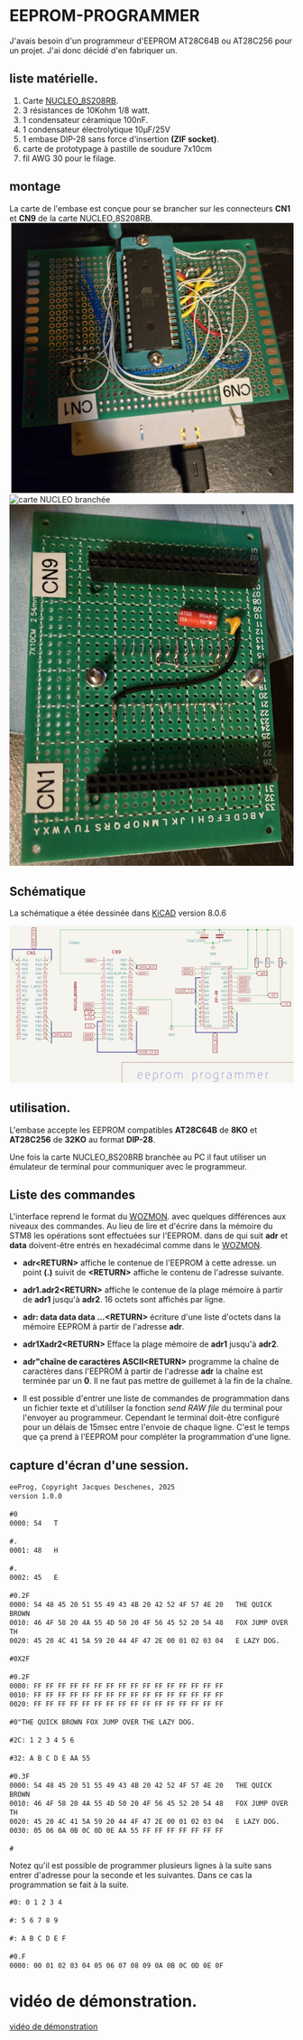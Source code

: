 # EEPROM-PROGRAMMER

J'avais besoin d'un programmeur d'EEPROM AT28C64B ou AT28C256  pour un projet. J'ai donc décidé d'en fabriquer un.

## liste matérielle.

1.  Carte [NUCLEO_8S208RB](https://www.st.com/en/evaluation-tools/nucleo-8s208rb.html). 
1.  3 résistances de 10Kohm 1/8 watt.
1.  1 condensateur céramique 100nF. 
1.  1 condensateur électrolytique 10µF/25V 
1.  1 embase DIP-28 sans force d'insertion **(ZIF socket)**.
1.  carte de prototypage à pastille de soudure 7x10cm 
1.  fil AWG 30 pour le filage.

## montage 
La carte de l'embase est conçue pour se brancher sur les connecteurs **CN1** et **CN9** de la carte  NUCLEO_8S208RB.
![dessus](programmeur-dessus.jpg)
![carte NUCLEO branchée](carte-nucleo-branchée.jpg)
![programmeur dessous](programmeur-dessous.jpg)

##  Schématique 
La schématique a étée dessinée dans [KiCAD](KiCAD) version 8.0.6

![schématique](eeProg.png)

## utilisation.
L'embase accepte les EEPROM compatibles **AT28C64B** de **8KO** et **AT28C256** de **32KO**  au format **DIP-28**.

Une fois la carte NUCLEO_8S208RB branchée au PC il faut utiliser un émulateur de terminal pour communiquer avec le programmeur.

## Liste des commandes
L'interface reprend le format du [WOZMON](https://github.com/Picatout/stm8_wozmon).  avec quelques différences aux niveaux des commandes. Au lieu de lire et d'écrire dans la mémoire du STM8 les opérations sont effectuées sur l'EEPROM. dans de qui suit **adr** et **data** doivent-être entrés en hexadécimal comme dans le [WOZMON](https://github.com/Picatout/stm8_wozmon).

* **adr&lt;RETURN&gt;** affiche le contenue de l'EEPROM à cette adresse. un point **(.)** suivit de **&lt;RETURN&gt;** affiche le contenu de l'adresse suivante.
* **adr1.adr2&lt;RETURN&gt;** affiche le contenue de la plage mémoire à partir de **adr1** jusqu'à **adr2**. 16 octets sont affichés par ligne.
* **adr: data data data ...&lt;RETURN&gt;** écriture d'une liste d'octets dans la mémoire EEPROM à partir de l'adresse **adr**.
* **adr1Xadr2&lt;RETURN&gt;** Efface la plage mémoire de **adr1** jusqu'à **adr2**.
* **adr"chaîne de caractères ASCII&lt;RETURN&gt;**  programme la chaîne de caractères dans l'EEPROM à partir de l'adresse **adr** la chaîne est terminée par un **0**. Il ne faut pas mettre de guillemet à la fin de la chaîne.

* Il est possible d'entrer une liste de commandes de programmation dans un fichier texte et d'utililser la fonction *send RAW file* du terminal pour l'envoyer au programmeur. Cependant le terminal doit-être configuré pour un délais de 15msec entre l'envoie de chaque ligne. C'est le temps que ça prend à l'EEPROM pour compléter la programmation d'une ligne.

## capture d'écran d'une session.
```
eeProg, Copyright Jacques Deschenes, 2025
version 1.0.0

#0
0000: 54   T

#.
0001: 48   H

#.
0002: 45   E

#0.2F
0000: 54 48 45 20 51 55 49 43 4B 20 42 52 4F 57 4E 20   THE QUICK BROWN 
0010: 46 4F 58 20 4A 55 4D 50 20 4F 56 45 52 20 54 48   FOX JUMP OVER TH
0020: 45 20 4C 41 5A 59 20 44 4F 47 2E 00 01 02 03 04   E LAZY DOG.

#0X2F

#0.2F
0000: FF FF FF FF FF FF FF FF FF FF FF FF FF FF FF FF                   
0010: FF FF FF FF FF FF FF FF FF FF FF FF FF FF FF FF                   
0020: FF FF FF FF FF FF FF FF FF FF FF FF FF FF FF FF                   

#0"THE QUICK BROWN FOX JUMP OVER THE LAZY DOG.

#2C: 1 2 3 4 5 6

#32: A B C D E AA 55

#0.3F
0000: 54 48 45 20 51 55 49 43 4B 20 42 52 4F 57 4E 20   THE QUICK BROWN 
0010: 46 4F 58 20 4A 55 4D 50 20 4F 56 45 52 20 54 48   FOX JUMP OVER TH
0020: 45 20 4C 41 5A 59 20 44 4F 47 2E 00 01 02 03 04   E LAZY DOG.
0030: 05 06 0A 0B 0C 0D 0E AA 55 FF FF FF FF FF FF FF   

#   
```

Notez qu'il est possible de programmer plusieurs lignes à la suite sans entrer d'adresse pour la seconde et les suivantes. Dans ce cas la programmation se fait à la suite. 
```
#0: 0 1 2 3 4

#: 5 6 7 8 9

#: A B C D E F

#0.F
0000: 00 01 02 03 04 05 06 07 08 09 0A 0B 0C 0D 0E 0F                   

```

# vidéo de démonstration.

[vidéo de démonstration](https://youtu.be/UVvR8ozR9v8?si=aAWOlXhCpEt0Z5P7)
